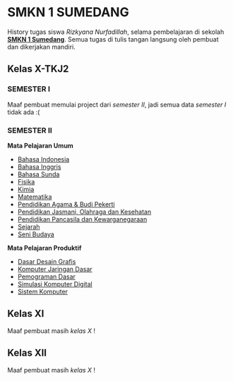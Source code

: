 # SMKN 1 SUMEDANG

History tugas siswa *Rizkyana Nurfadillah*, selama pembelajaran di sekolah [__SMKN 1 Sumedang__](https://smkn1sumedang.sch.id). Semua tugas di tulis tangan langsung oleh pembuat dan dikerjakan mandiri.

## Kelas X-TKJ2

### SEMESTER I

Maaf pembuat memulai project dari *semester II*, jadi semua data *semester I* tidak ada :(

### SEMESTER II

__Mata Pelajaran Umum__

* [Bahasa Indonesia](X-TKJ2/semester-2/Bahasa_Indonesia)
* [Bahasa Inggris](X-TKJ2/semester-2/Bahasa_Inggris)
* [Bahasa Sunda](X-TKJ2/semester-2/Bahasa_Sunda)
* [Fisika](X-TKJ2/semester-2/Fisika)
* [Kimia](X-TKJ2/semester-2/Kimia)
* [Matematika](X-TKJ2/semester-2/Matematika)
* [Pendidikan Agama & Budi Pekerti](X-TKJ2/semester-2/Pendidikan_Agama_&_Budi_Pekerti)
* [Pendidikan Jasmani, Olahraga dan Kesehatan](X-TKJ2/semester-2/Pendidikan_Jasmani_Olahraga_dan_Kesehatan)
* [Pendidikan Pancasila dan Kewarganegaraan](X-TKJ2/semester-2/Pendidikan_Pancasila_dan_Kewarganegaraan)
* [Sejarah](X-TKJ2/semester-2/Sejarah)
* [Seni Budaya](X-TKJ2/semester-2/Seni_Budaya)

__Mata Pelajaran Produktif__

* [Dasar Desain Grafis](X-TKJ2/semester-2/Dasar_Desain_Grafis)
* [Komputer Jaringan Dasar](X-TKJ2/semester-2/Komputer_Jaringan_Dasar)
* [Pemograman Dasar](X-TKJ2/semester-2/Pemograman_Dasar)
* [Simulasi Komputer Digital](X-TKJ2/semester-2/Simulasi_Komputer_Digital)
* [Sistem Komputer](X-TKJ2/semester-2/Sistem_Komputer)

## Kelas XI

Maaf pembuat masih *kelas X* !

## Kelas XII

Maaf pembuat masih *kelas X* !